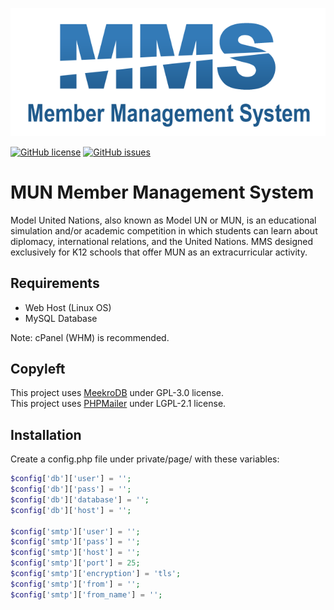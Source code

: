 ![img](https://raw.githubusercontent.com/berkalpyakici/mun_mms/master/panel/uploads/logo/default.png)

[![GitHub license](https://img.shields.io/badge/license-AGPL-blue.svg)](https://raw.githubusercontent.com/berkalpyakici/mun_mms/master/LICENSE)
[![GitHub issues](https://img.shields.io/github/issues/berkalpyakici/mun_mms.svg)](https://github.com/berkalpyakici/mun_mms/issues)

# MUN Member Management System
Model United Nations, also known as Model UN or MUN, is an educational simulation and/or academic competition in which students can learn about diplomacy, international relations, and the United Nations. MMS designed exclusively for K12 schools that offer MUN as an extracurricular activity.

## Requirements
* Web Host (Linux OS)
* MySQL Database

Note: cPanel (WHM) is recommended.

## Copyleft
This project uses [MeekroDB](https://github.com/SergeyTsalkov/meekrodb) under GPL-3.0 license.  
This project uses [PHPMailer](https://github.com/PHPMailer/PHPMailer) under LGPL-2.1 license.

## Installation
Create a config.php file under private/page/ with these variables:
```php
$config['db']['user'] = '';
$config['db']['pass'] = '';
$config['db']['database'] = '';
$config['db']['host'] = '';

$config['smtp']['user'] = '';
$config['smtp']['pass'] = '';
$config['smtp']['host'] = '';
$config['smtp']['port'] = 25;
$config['smtp']['encryption'] = 'tls';
$config['smtp']['from'] = '';
$config['smtp']['from_name'] = '';
```
